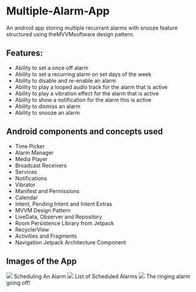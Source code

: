 # Multiple-Alarm-App
An android app storing multiple recurrant alarms with snooze feature structured using theMVVMsoftware design pattern.

## Features:
- Ability to set a once off alarm
- Ability to set a recurring alarm on set days of the week
- Ability to disable and re-enable an alarm
- Ability to play a looped audio track for the alarm that is active
- Ability to play a vibration effect for the alarm that is active
- Ability to show a notification for the alarm this is active
- Ability to dismiss an alarm
- Ability to snooze an alarm

## Android components and concepts used
- Time Picker
- Alarm Manager
- Media Player
- Broadcast Receivers
- Services
- Notifications
- Vibrator
- Manifest and Permissions
- Calendar
- Intent, Pending Intent and Intent Extras
- MVVM Design Pattern
- LiveData, Observer and Repository
- Room Persistence Library from Jetpack
- RecyclerView
- Activities and Fragments
- Navigation Jetpack Architecture Component

## Images of the App
![](/image_stuff/multi_alarm_1.jpg)
Scheduling An Alarm
![](/image_stuff/multi_alarm_2.jpg)
List of Scheduled Alarms
![](/image_stuff/multi_alarm_3.jpg)
The ringing alarm going off!

